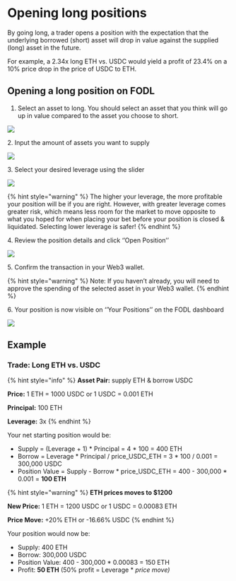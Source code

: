 # Opening long positions

By going long, a trader opens a position with the expectation that the underlying borrowed (short) asset will drop in value against the supplied (long) asset in the future.&#x20;

For example, a 2.34x long ETH vs. USDC would yield a profit of 23.4% on a 10% price drop in the price of USDC to ETH.

## Opening a long position on FODL

1. Select an asset to long. You should select an asset that you think will go up in value compared to the asset you choose to short.

![](https://lh3.googleusercontent.com/FdODq-W9Kh5SR7ho5bfZakVpU59z1a7p140QaVP3-V3MNUoaGnq8iICW1xviycdXC4zErVcHPUK1Rk7nxl7RNsqW-UuuZhmJ0tvqATEGLQeKnorvuDEzDwuHRCwvtGjCmKLfrH6\_)

2\. Input the amount of assets you want to supply

![](https://lh4.googleusercontent.com/64D7J4-wehb2GDlGd58XmP2E5XSkvnWdogNNPIm1SnRLPdzAKC4O0IuV5yNmr2X2OdqVTSXvqvfejbHGA8M--W6kAiUXmRxd8WY6RbDZwMpqQrlQ8g\_AOGPMnAzN\_fXOxJ-Ddcr1)

3\. Select your desired leverage using the slider

![](https://lh6.googleusercontent.com/xI1CYj7WfJnapbAJ1WBIxVHCNuIo7KSWW3nYu16bmyRVvZhDFnp6iM6nB-UV\_RDWTzWKcx3Gg0Rt7FVom\_hm8uKmdaBKgwNVWQ0qMcrJ00QWKR08egMDhjXXVj0OV2YYTFnpTyMJ)

{% hint style="warning" %}
The higher your leverage, the more profitable your position will be if you are right. However, with greater leverage comes greater risk, which means less room for the market to move opposite to what you hoped for when placing your bet before your position is closed & liquidated. Selecting lower leverage is safer!
{% endhint %}

4\. Review the position details and click ‘’Open Position’’

![](https://lh3.googleusercontent.com/a9XfkUSWxPwTSQUDJML7\_6RGjj9ykmohcMlcs0PVNSrbzpep8yit2RoWz2dhI-Bj6OJdEdLzgvkLY5giWwYwAC-p7H6YQ00zMsQN9GFLhtg4MJQ\_9eiJ6wuhg76mDqslBYGcLlAc)

5\. Confirm the transaction in your Web3 wallet.&#x20;

{% hint style="warning" %}
Note: If you haven’t already, you will need to approve the spending of the selected asset in your Web3 wallet.
{% endhint %}

6\. Your position is now visible on ‘’Your Positions’’ on the FODL dashboard

![](https://lh3.googleusercontent.com/NVzNxOEI9GH2cxZpxooitdHZ3496uicwoltG4M7J1fNSZbnXo1N4l9mLXW\_u\_FD0VH5EEIThwN0TWZYywwHKDsPYDSqqE4F2s6uVlBpyiP4sA\_9Ln6wqivdic1\_0wtXAHF8Mq3Nc)

## Example

### **Trade: Long ETH vs. USDC**

{% hint style="info" %}
**Asset Pair:** supply ETH & borrow USDC&#x20;

**Price:** 1 ETH = 1000 USDC or 1 USDC = 0.001 ETH

**Principal:** 100 ETH&#x20;

**Leverage:** 3x&#x20;
{% endhint %}

Your net starting position would be:&#x20;

* Supply = (Leverage + 1) \* Principal = 4 \* 100 = 400 ETH&#x20;
* Borrow = Leverage \* Principal / price\_USDC\_ETH = 3 \* 100 / 0.001 = 300,000 USDC&#x20;
* Position Value = Supply - Borrow \* price\_USDC\_ETH = 400 - 300,000 \* 0.001 = **100 ETH**&#x20;

{% hint style="warning" %}
**ETH prices moves to $1200**&#x20;

**New Price:** 1 ETH = 1200 USDC or 1 USDC = 0.00083 ETH

**Price Move:** +20% ETH or -16.66% USDC
{% endhint %}

Your position would now be:&#x20;

* Supply: 400 ETH&#x20;
* Borrow: 300,000 USDC&#x20;
* Position Value: 400 - 300,000 \* 0.00083 = 150 ETH&#x20;
* Profit: **50 ETH** (50% profit = Leverage \* _price move)_
